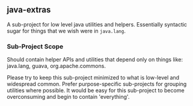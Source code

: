 ## java-extras

A sub-project for low level java utilities and helpers.
Essentially syntactic sugar for things that we wish were in `java.lang`.


### Sub-Project Scope

Should contain helper APIs and utilities that depend only on things
like: java.lang, guava, org.apache.commons.

Please try to keep this sub-project minimized to what is low-level and widespread 
common. Prefer purpose-specific sub-projects for grouping utilities where possible.
It would be easy for this sub-project to become overconsuming and begin
to contain 'everything'.